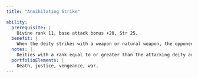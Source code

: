 ```yaml
---
title: "Annihilating Strike"

ability:
  prerequisite: |
    Divine rank 11, base attack bonus +20, Str 25.
  benefit: |
    When the deity strikes with a weapon or natural weapon, the opponent struck might be obliterated. Creatures, attended objects, and magic items must make Fortitude saves (DC 20 + the deity's rank + the damage dealt) or be reduced to -10 hit points and killed outright. Unattended, nonmagical objects are obliterated. The deity can destroy up to 1,000 cubic feet (a 10-foot cube) of nonliving matter per rank, so the ability destroys only part of any very large object or structure targeted.
  notes: |
    Deities with a rank equal to or greater than the attacking deity are not subject to this ability. This ability has no effect on objects or effects that are not subject to physical attacks.
  portfolioElements: |
    Death, justice, vengeance, war.
---
```

